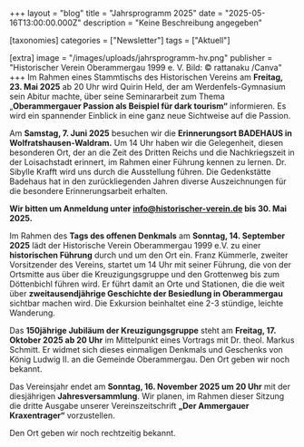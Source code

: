 +++
layout = "blog"
title = "Jahrsprogramm 2025"
date = "2025-05-16T13:00:00.000Z"
description = "Keine Beschreibung angegeben"

[taxonomies]
categories = ["Newsletter"]
tags = ["Aktuell"]

[extra]
image = "/images/uploads/jahrsprogramm-hv.png"
publisher = "Historischer Verein Oberammergau 1999 e. V.  Bild: © rattanaku /Canva"
+++
Im Rahmen eines Stammtischs des Historischen Vereins am **Freitag, 23. Mai 2025** ab 20 Uhr wird Quirin Held, der am Werdenfels-Gymnasium sein Abitur machte, über seine Seminararbeit zum Thema „**Oberammergauer Passion als Beispiel für dark tourism“** informieren. Es wird ein spannender Einblick in eine ganz neue Sichtweise auf die Passion.

Am **Samstag, 7. Juni 2025** besuchen wir die **Erinnerungsort BADEHAUS in Wolfratshausen-Waldram.** Um 14 Uhr haben wir die Gelegenheit, diesen besonderen Ort, der an die Zeit des Dritten Reichs und die Nachkriegszeit in der Loisachstadt erinnert, im Rahmen einer Führung kennen zu lernen. Dr. Sibylle Krafft wird uns durch die Ausstellung führen. Die Gedenkstätte Badehaus hat in den zurückliegenden Jahren diverse Auszeichnungen für die besondere Erinnerungsarbeit erhalten.

**Wir bitten um Anmeldung unter info@historischer-verein.de bis 30. Mai 2025.**

Im Rahmen des **Tags des offenen Denkmals** am **Sonntag, 14. September 2025** lädt der Historische Verein Oberammergau 1999 e.V. zu einer **historischen Führung** durch und um den Ort ein. Franz Kümmerle, zweiter Vorsitzender des Vereins, startet um 14 Uhr mit seiner Führung, die von der Ortsmitte aus über die Kreuzigungsgruppe und den Grottenweg bis zum Döttenbichl führen wird. Er führt damit an Orte und Stationen, die die weit über **zweitausendjährige Geschichte der Besiedlung in Oberammergau** sichtbar machen wird. Die Exkursion beinhaltet eine 2-3 stündige, leichte Wanderung.

Das **150jährige Jubiläum der Kreuzigungsgruppe** steht am **Freitag, 17. Oktober 2025 ab 20 Uhr** im Mittelpunkt eines Vortrags mit Dr. theol. Markus Schmitt. Er widmet sich dieses einmaligen Denkmals und Geschenks von König Ludwig II. an die Gemeinde Oberammergau. Den Ort geben wir noch bekannt.

Das Vereinsjahr endet am **Sonntag, 16. November 2025 um 20 Uhr** mit der diesjährigen **Jahresversammlung**. Wir planen, im Rahmen dieser Sitzung die dritte Ausgabe unserer Vereinszeitschrift **„Der Ammergauer Kraxentrager“** vorzustellen. 

Den Ort geben wir noch rechtzeitig bekannt.
